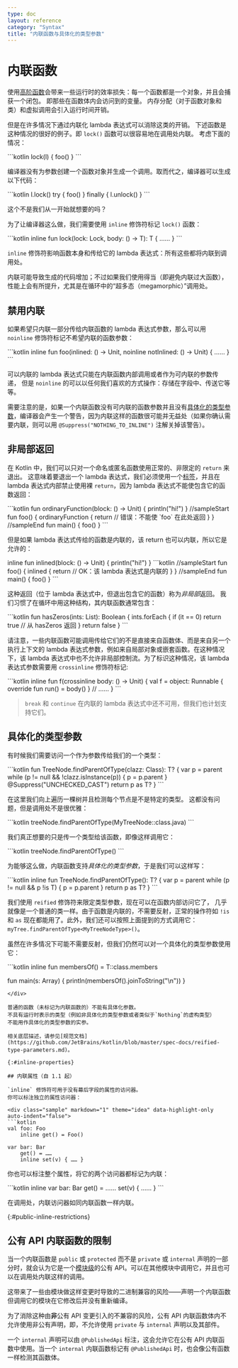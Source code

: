 ```yaml
---
type: doc
layout: reference
category: "Syntax"
title: "内联函数与具体化的类型参数"
---
```


# 内联函数

使用[高阶函数](lambdas.html)会带来一些运行时的效率损失：每一个函数都是一个对象，并且会捕获一个闭包。
即那些在函数体内会访问到的变量。
内存分配（对于函数对象和类）和虚拟调用会引入运行时间开销。

但是在许多情况下通过内联化 lambda 表达式可以消除这类的开销。
下述函数是这种情况的很好的例子。即 `lock()` 函数可以很容易地在调用处内联。
考虑下面的情况：

<div class="sample" markdown="1" theme="idea" data-highlight-only>
```kotlin
lock(l) { foo() }
```
</div>

编译器没有为参数创建一个函数对象并生成一个调用。取而代之，编译器可以生成以下代码：

<div class="sample" markdown="1" theme="idea" data-highlight-only>
```kotlin
l.lock()
try {
    foo()
}
finally {
    l.unlock()
}
```
</div>

这个不是我们从一开始就想要的吗？

为了让编译器这么做，我们需要使用 `inline` 修饰符标记 `lock()` 函数：

<div class="sample" markdown="1" theme="idea" data-highlight-only>
```kotlin
inline fun <T> lock(lock: Lock, body: () -> T): T { …… }
```
</div>

`inline` 修饰符影响函数本身和传给它的 lambda 表达式：所有这些都将内联<!--
-->到调用处。

内联可能导致生成的代码增加；不过如果我们使用得当（即避免内联过大函数），性能上会有所提升，尤其是在循环中的“超多态（megamorphic）”调用处。

## 禁用内联

如果希望只内联一部分传给内联函数的 lambda 表达式参数，那么可以用 `noinline` 修饰符标记<!--
-->不希望内联的函数参数：

<div class="sample" markdown="1" theme="idea" data-highlight-only>
```kotlin
inline fun foo(inlined: () -> Unit, noinline notInlined: () -> Unit) { …… }
```
</div>

可以内联的 lambda 表达式只能在内联函数内部调用或者作为可内联的参数传递，
但是 `noinline` 的可以以任何我们喜欢的方式操作：存储在字段中、传送它等等。

需要注意的是，如果一个内联函数没有可内联的函数参数并且没有<!--
-->[具体化的类型参数](#具体化的类型参数)，编译器会产生一个警告，因为内联这样的函数<!--
-->很可能并无益处（如果你确认需要内联，则可以用 `@Suppress("NOTHING_TO_INLINE")` 注解关掉该警告）。

## 非局部返回

在 Kotlin 中，我们可以只对一个命名或匿名函数使用正常的、非限定的 `return` 来退出。
这意味着要退出一个 lambda 表达式，我们必须使用一个[标签](returns.html#标签处返回)，并且<!--
-->在 lambda 表达式内部禁止使用裸 `return`，因为 lambda 表达式不能使包含它的函数返回：

<div class="sample" markdown="1" theme="idea">
```kotlin
fun ordinaryFunction(block: () -> Unit) {
    println("hi!")
}
//sampleStart
fun foo() {
    ordinaryFunction {
        return // 错误：不能使 `foo` 在此处返回
    }
}
//sampleEnd
fun main() {
    foo()
}
```
</div>

但是如果 lambda 表达式传给的函数是内联的，该 return 也可以内联，所以它是允许的：

<div class="sample" markdown="1" theme="idea">
inline fun inlined(block: () -> Unit) {
    println("hi!")
}
```kotlin
//sampleStart
fun foo() {
    inlined {
        return // OK：该 lambda 表达式是内联的
    }
}
//sampleEnd
fun main() {
    foo()
}
```
</div>

这种返回（位于 lambda 表达式中，但退出包含它的函数）称为*非局部*返回。 我们习惯了<!--
-->在循环中用这种结构，其内联函数通常包含：

<div class="sample" markdown="1" theme="idea" data-highlight-only>
```kotlin
fun hasZeros(ints: List<Int>): Boolean {
    ints.forEach {
        if (it == 0) return true // 从 hasZeros 返回
    }
    return false
}
```
</div>

请注意，一些内联函数可能调用传给它们的不是直接来自函数体、而是来自另一个执行<!--
-->上下文的 lambda 表达式参数，例如来自局部对象或嵌套函数。在这种情况下，该 lambda 表达式中<!--
-->也不允许非局部控制流。为了标识这种情况，该 lambda 表达式参数需要<!--
-->用 `crossinline` 修饰符标记:

<div class="sample" markdown="1" theme="idea" data-highlight-only>
```kotlin
inline fun f(crossinline body: () -> Unit) {
    val f = object: Runnable {
        override fun run() = body()
    }
    // ……
}
```
</div>

> `break` 和 `continue` 在内联的 lambda 表达式中还不可用，但我们也计划支持它们。

## 具体化的类型参数

有时候我们需要访问一个作为参数传给我们的一个类型：

<div class="sample" markdown="1" theme="idea" data-highlight-only>
```kotlin
fun <T> TreeNode.findParentOfType(clazz: Class<T>): T? {
    var p = parent
    while (p != null && !clazz.isInstance(p)) {
        p = p.parent
    }
    @Suppress("UNCHECKED_CAST")
    return p as T?
}
```
</div>

在这里我们向上遍历一棵树并且检测每个节点是不是特定的类型。
这都没有问题，但是调用处不是很优雅：

<div class="sample" markdown="1" theme="idea" data-highlight-only>
```kotlin
treeNode.findParentOfType(MyTreeNode::class.java)
```
</div>

我们真正想要的只是传一个类型给该函数，即像这样调用它：

<div class="sample" markdown="1" theme="idea" data-highlight-only>
```kotlin
treeNode.findParentOfType<MyTreeNode>()
```
</div>

为能够这么做，内联函数支持*具体化的类型参数*，于是我们可以这样写：

<div class="sample" markdown="1" theme="idea" data-highlight-only>
```kotlin
inline fun <reified T> TreeNode.findParentOfType(): T? {
    var p = parent
    while (p != null && p !is T) {
        p = p.parent
    }
    return p as T?
}
```
</div>

我们使用 `reified` 修饰符来限定类型参数，现在可以在函数内部访问它了，
几乎就像是一个普通的类一样。由于函数是内联的，不需要反射，正常的操作符如 `!is`
和 `as` 现在都能用了。此外，我们还可以按照上面提到的方式调用它：`myTree.findParentOfType<MyTreeNodeType>()`。

虽然在许多情况下可能不需要反射，但我们仍然可以对一个具体化的类型参数使用它：

<div class="sample" markdown="1" theme="idea" data-highlight-only>
```kotlin
inline fun <reified T> membersOf() = T::class.members

fun main(s: Array<String>) {
    println(membersOf<StringBuilder>().joinToString("\n"))
}
```
</div>

普通的函数（未标记为内联函数的）不能有具体化参数。
不具有运行时表示的类型（例如非具体化的类型参数或者类似于`Nothing`的虚构类型）
不能用作具体化的类型参数的实参。

相关底层描述，请参见[规范文档](https://github.com/JetBrains/kotlin/blob/master/spec-docs/reified-type-parameters.md)。

{:#inline-properties}

## 内联属性（自 1.1 起）

`inline` 修饰符可用于没有幕后字段的属性的访问器。
你可以标注独立的属性访问器：

<div class="sample" markdown="1" theme="idea" data-highlight-only auto-indent="false">
```kotlin
val foo: Foo
    inline get() = Foo()

var bar: Bar
    get() = ……
    inline set(v) { …… }
```
</div>

你也可以标注整个属性，将它的两个访问器都标记为内联：

<div class="sample" markdown="1" theme="idea" data-highlight-only auto-indent="false">
```kotlin
inline var bar: Bar
    get() = ……
    set(v) { …… }
```
</div>

在调用处，内联访问器如同内联函数一样内联。

{:#public-inline-restrictions}

## 公有 API 内联函数的限制

当一个内联函数是 `public` 或 `protected` 而不是 `private` 或 `internal` 声明的一部分时，就会认为它是一个[模块级](visibility-modifiers.html#模块)的公有 API。可以在其他模块中调用它，并且也可以在调用处内联这样的调用。

这带来了一些由模块做这样变更时导致的二进制兼容的风险——声明一个内联函数但调用它的模块在它修改后并没有重新编译。

为了消除这种由**非**公有 API 变更引入的不兼容的风险，公有 API 内联函数体内不允许使用非公有声明，即，不允许使用 `private` 与 `internal` 声明以及其部件。

一个 `internal` 声明可以由 `@PublishedApi` 标注，这会允许它在公有 API 内联函数中使用。当一个 `internal` 内联函数标记有 `@PublishedApi` 时，也会像公有函数一样检测其函数体。
 

